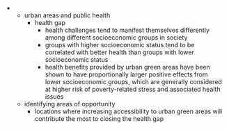 -
	- urban areas and public health
		- health gap
			- health challenges tend to manifest themselves differently among different socioeconomic groups in society
			- groups with higher socioeconomic status tend to be correlated with better health than groups with lower socioeconomic status
			- health benefits provided by urban green areas have been shown to have proportionally larger positive effects from lower socioeconomic groups, which are generally considered at higher risk of poverty-related stress and associated health issues
	- identifying areas of opportunity
		- locations where increasing accessibility to urban green areas will contribute the most to closing the health gap
